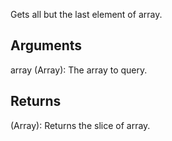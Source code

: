 Gets all but the last element of array.


## Arguments
array (Array): The array to query.

## Returns
(Array): Returns the slice of array.
